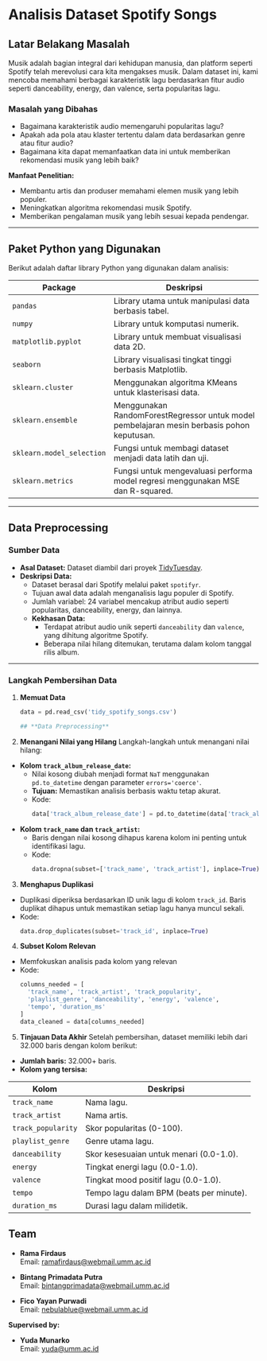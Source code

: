 # Analisis Dataset Spotify Songs

## **Latar Belakang Masalah**
Musik adalah bagian integral dari kehidupan manusia, dan platform seperti Spotify telah merevolusi cara kita mengakses musik. Dalam dataset ini, kami mencoba memahami berbagai karakteristik lagu berdasarkan fitur audio seperti danceability, energy, dan valence, serta popularitas lagu.

### **Masalah yang Dibahas**
- Bagaimana karakteristik audio memengaruhi popularitas lagu?
- Apakah ada pola atau klaster tertentu dalam data berdasarkan genre atau fitur audio?
- Bagaimana kita dapat memanfaatkan data ini untuk memberikan rekomendasi musik yang lebih baik?

**Manfaat Penelitian:**
- Membantu artis dan produser memahami elemen musik yang lebih populer.
- Meningkatkan algoritma rekomendasi musik Spotify.
- Memberikan pengalaman musik yang lebih sesuai kepada pendengar.

---

## **Paket Python yang Digunakan**
Berikut adalah daftar library Python yang digunakan dalam analisis:

| **Package**           | **Deskripsi**                                                                                  |
|-----------------------|----------------------------------------------------------------------------------------------|
| `pandas`             | Library utama untuk manipulasi data berbasis tabel.                                           |
| `numpy`              | Library untuk komputasi numerik.                                                              |
| `matplotlib.pyplot`  | Library untuk membuat visualisasi data 2D.                                                    |
| `seaborn`            | Library visualisasi tingkat tinggi berbasis Matplotlib.                                       |
| `sklearn.cluster`    | Menggunakan algoritma KMeans untuk klasterisasi data.                                         |
| `sklearn.ensemble`   | Menggunakan RandomForestRegressor untuk model pembelajaran mesin berbasis pohon keputusan.     |
| `sklearn.model_selection` | Fungsi untuk membagi dataset menjadi data latih dan uji.                                  |
| `sklearn.metrics`    | Fungsi untuk mengevaluasi performa model regresi menggunakan MSE dan R-squared.               |

---

## **Data Preprocessing**

### **Sumber Data**
- **Asal Dataset:** Dataset diambil dari proyek [TidyTuesday](https://github.com/rfordatascience/tidytuesday/blob/main/data/2020/2020-01-21/spotify_songs.csv).
- **Deskripsi Data:**
  - Dataset berasal dari Spotify melalui paket `spotifyr`.
  - Tujuan awal data adalah menganalisis lagu populer di Spotify.
  - Jumlah variabel: 24 variabel mencakup atribut audio seperti popularitas, danceability, energy, dan lainnya.
  - **Kekhasan Data:**
    - Terdapat atribut audio unik seperti `danceability` dan `valence`, yang dihitung algoritme Spotify.
    - Beberapa nilai hilang ditemukan, terutama dalam kolom tanggal rilis album.

---
### **Langkah Pembersihan Data**
1. **Memuat Data**
   ```python
   data = pd.read_csv('tidy_spotify_songs.csv')

   ## **Data Preprocessing**

2. **Menangani Nilai yang Hilang**
Langkah-langkah untuk menangani nilai hilang:
- **Kolom `track_album_release_date`:**
  - Nilai kosong diubah menjadi format `NaT` menggunakan `pd.to_datetime` dengan parameter `errors='coerce'`.
  - **Tujuan:** Memastikan analisis berbasis waktu tetap akurat.
  - Kode:
    ```python
    data['track_album_release_date'] = pd.to_datetime(data['track_album_release_date'], errors='coerce')
    ```
- **Kolom `track_name` dan `track_artist`:**
  - Baris dengan nilai kosong dihapus karena kolom ini penting untuk identifikasi lagu.
  - Kode:
    ```python
    data.dropna(subset=['track_name', 'track_artist'], inplace=True)
    ```

3. **Menghapus Duplikasi**
- Duplikasi diperiksa berdasarkan ID unik lagu di kolom `track_id`. Baris duplikat dihapus untuk memastikan setiap lagu hanya muncul sekali.
- Kode:
  ```python
  data.drop_duplicates(subset='track_id', inplace=True)

4. **Subset Kolom Relevan**
- Memfokuskan analisis pada kolom yang relevan
- Kode:
  ```python
  columns_needed = [
    'track_name', 'track_artist', 'track_popularity', 
    'playlist_genre', 'danceability', 'energy', 'valence', 
    'tempo', 'duration_ms'
  ]
  data_cleaned = data[columns_needed]

5. **Tinjauan Data Akhir**
   Setelah pembersihan, dataset memiliki lebih dari 32.000 baris dengan kolom berikut:
  - **Jumlah baris:** 32.000+ baris.
  - **Kolom yang tersisa:** 

| **Kolom**             | **Deskripsi**                                                                 |
|-----------------------|-----------------------------------------------------------------------------|
| `track_name`          | Nama lagu.                                                                 |
| `track_artist`        | Nama artis.                                                                |
| `track_popularity`    | Skor popularitas (0-100).                                                  |
| `playlist_genre`      | Genre utama lagu.                                                          |
| `danceability`        | Skor kesesuaian untuk menari (0.0-1.0).                                     |
| `energy`              | Tingkat energi lagu (0.0-1.0).                                             |
| `valence`             | Tingkat mood positif lagu (0.0-1.0).                                       |
| `tempo`               | Tempo lagu dalam BPM (beats per minute).                                   |
| `duration_ms`         | Durasi lagu dalam milidetik. 


## **Team**

- **Rama Firdaus**  
  Email: ramafirdaus@webmail.umm.ac.id  

- **Bintang Primadata Putra**  
  Email: bintangprimadata@webmail.umm.ac.id  

- **Fico Yayan Purwadi**  
  Email: nebulablue@webmail.umm.ac.id  

**Supervised by:**  
- **Yuda Munarko**  
  Email: yuda@umm.ac.id










































